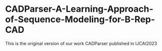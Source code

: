 # CADParser-A-Learning-Approach-of-Sequence-Modeling-for-B-Rep-CAD
This is the original version of our work CADParser published in IJCAI2023

